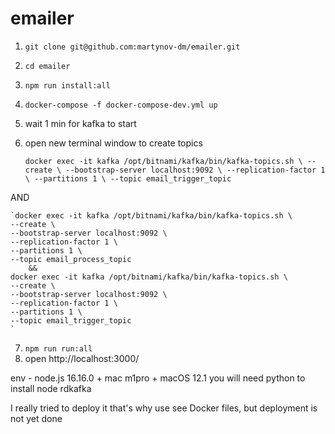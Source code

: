 # emailer
1) `git clone git@github.com:martynov-dm/emailer.git`
2) `cd emailer`
3) `npm run install:all`
4) `docker-compose -f docker-compose-dev.yml up`
5) wait 1 min for kafka to start
6) open new terminal window to create topics

    `docker exec -it kafka /opt/bitnami/kafka/bin/kafka-topics.sh \
    --create \
    --bootstrap-server localhost:9092 \
    --replication-factor 1 \
    --partitions 1 \
    --topic email_trigger_topic`
  
  AND
  
  
    `docker exec -it kafka /opt/bitnami/kafka/bin/kafka-topics.sh \
    --create \
    --bootstrap-server localhost:9092 \
    --replication-factor 1 \
    --partitions 1 \
    --topic email_process_topic
        &&
    docker exec -it kafka /opt/bitnami/kafka/bin/kafka-topics.sh \
    --create \
    --bootstrap-server localhost:9092 \
    --replication-factor 1 \
    --partitions 1 \
    --topic email_trigger_topic
    `
    
7) `npm run run:all`
8) open http://localhost:3000/

env - node.js 16.16.0 + mac m1pro + macOS 12.1
you will need python to install node rdkafka

I really tried to deploy it that's why use see Docker files, but deployment is not yet done
